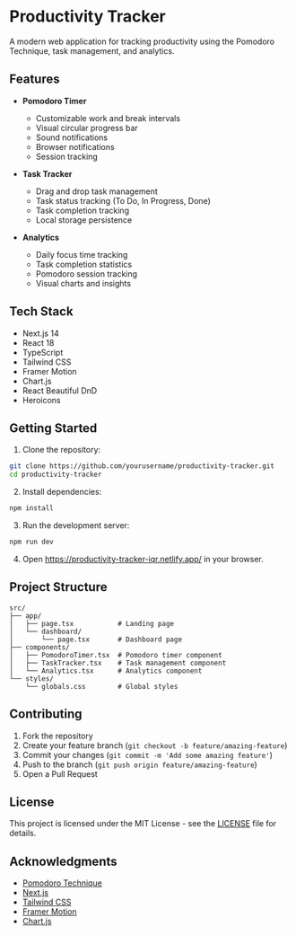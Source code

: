 # Productivity Tracker

A modern web application for tracking productivity using the Pomodoro Technique, task management, and analytics.

## Features

- **Pomodoro Timer**
  - Customizable work and break intervals
  - Visual circular progress bar
  - Sound notifications
  - Browser notifications
  - Session tracking

- **Task Tracker**
  - Drag and drop task management
  - Task status tracking (To Do, In Progress, Done)
  - Task completion tracking
  - Local storage persistence

- **Analytics**
  - Daily focus time tracking
  - Task completion statistics
  - Pomodoro session tracking
  - Visual charts and insights

## Tech Stack

- Next.js 14
- React 18
- TypeScript
- Tailwind CSS
- Framer Motion
- Chart.js
- React Beautiful DnD
- Heroicons

## Getting Started

1. Clone the repository:
```bash
git clone https://github.com/yourusername/productivity-tracker.git
cd productivity-tracker
```

2. Install dependencies:
```bash
npm install
```

3. Run the development server:
```bash
npm run dev
```

4. Open https://productivity-tracker-iqr.netlify.app/ in your browser.

## Project Structure

```
src/
├── app/
│   ├── page.tsx           # Landing page
│   └── dashboard/
│       └── page.tsx       # Dashboard page
├── components/
│   ├── PomodoroTimer.tsx  # Pomodoro timer component
│   ├── TaskTracker.tsx    # Task management component
│   └── Analytics.tsx      # Analytics component
└── styles/
    └── globals.css        # Global styles
```

## Contributing

1. Fork the repository
2. Create your feature branch (`git checkout -b feature/amazing-feature`)
3. Commit your changes (`git commit -m 'Add some amazing feature'`)
4. Push to the branch (`git push origin feature/amazing-feature`)
5. Open a Pull Request

## License

This project is licensed under the MIT License - see the [LICENSE](LICENSE) file for details.

## Acknowledgments

- [Pomodoro Technique](https://francescocirillo.com/pages/pomodoro-technique)
- [Next.js](https://nextjs.org/)
- [Tailwind CSS](https://tailwindcss.com/)
- [Framer Motion](https://www.framer.com/motion/)
- [Chart.js](https://www.chartjs.org/) 
